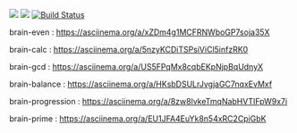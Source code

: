 <a href="https://codeclimate.com/github/ArtemNehoda/project-lvl1-s340/maintainability"><img src="https://api.codeclimate.com/v1/badges/a31b52136f39601536ba/maintainability" /></a>
<a href="https://codeclimate.com/github/ArtemNehoda/project-lvl1-s340/test_coverage"><img src="https://api.codeclimate.com/v1/badges/a31b52136f39601536ba/test_coverage" /></a>
[![Build Status](https://travis-ci.org/ArtemNehoda/project-lvl1-s340.svg?branch=master)](https://travis-ci.org/ArtemNehoda/project-lvl1-s340)

brain-even :           https://asciinema.org/a/xZDm4g1MCFRNWboGP7soja35X

brain-calc :            https://asciinema.org/a/5nzyKCDiTSPsiViCl5infzRK0

brain-gcd :             https://asciinema.org/a/US5FPqMx8cqbEKpNjpBqUdnyX

brain-balance :       https://asciinema.org/a/HKsbDSULrJvgjaGC7nqxEvMxf

brain-progression : https://asciinema.org/a/8zw8lvkeTmqNabHVTIFpW9x7i

brain-prime :          https://asciinema.org/a/EU1JFA4EuYk8n54xRC2CpiGbK
